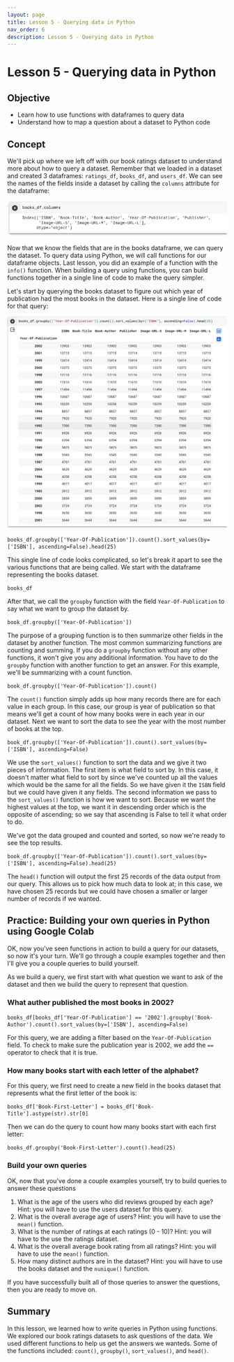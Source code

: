 ```yaml
---
layout: page
title: Lesson 5 - Querying data in Python
nav_order: 6
description: Lesson 5 - Querying data in Python
---
```

# Lesson 5 - Querying data in Python

## Objective

- Learn how to use functions with dataframes to query data
- Understand how to map a question about a dataset to Python code

## Concept

We'll pick up where we left off with our book ratings dataset to understand more about how to query a dataset.  Remember that we loaded in a dataset and created 3 dataframes: `ratings_df`, `books_df`, and `users_df`.  We can see the names of the fields inside a dataset by calling the `columns` attribute for the dataframe:

![image](images/05-books_df_columns.png)

Now that we know the fields that are in the books dataframe, we can query the dataset.  To query data using Python, we will call functions for our dataframe objects.  Last lesson, you did an example of a function with the `info()` function.  When building a query using functions, you can build functions together in a single line of code to make the query simpler.  

Let's start by querying the books dataset to figure out which year of publication had the most books in the dataset.  Here is a single line of code for that query:

![image](images/05-books_group_year.png)

```
books_df.groupby(['Year-Of-Publication']).count().sort_values(by=['ISBN'], ascending=False).head(25)
```

This single line of code looks complicated, so let's break it apart to see the various functions that are being called.  We start with the dataframe representing the books dataset.
```
books_df
```
After that, we call the `groupby` function with the field `Year-Of-Publication` to say what we want to group the dataset by.  
```
book_df.groupby(['Year-Of-Publication'])
```
The purpose of a grouping function is to then summarize other fields in the dataset by another function.  The most common summarizing functions are counting and summing.  If you do a `groupby` function without any other functions, it won't give you any additional information.  You have to do the `groupby` function with another function to get an answer.  For this example, we'll be summarizing with a count function.
```
book_df.groupby(['Year-Of-Publication']).count()
```
The `count()` function simply adds up how many records there are for each value in each group.  In this case, our group is year of publication so that means we'll get a count of how many books were in each year in our dataset.  Next we want to sort the data to see the year with the most number of books at the top.
```
book_df.groupby(['Year-Of-Publication']).count().sort_values(by=['ISBN'], ascending=False)
```
We use the `sort_values()` function to sort the data and we give it two pieces of information.  The first item is what field to sort by.  In this case, it doesn't matter what field to sort by since we've counted up all the values which would be the same for all the fields.  So we have given it the `ISBN` field but we could have given it any fields.  The second information we pass to the `sort_values()` function is how we want to sort.  Because we want the highest values at the top, we want it in descending order which is the opposite of ascending; so we say that ascending is False to tell it what order to do.

We've got the data grouped and counted and sorted, so now we're ready to see the top results.
```
book_df.groupby(['Year-Of-Publication']).count().sort_values(by=['ISBN'], ascending=False).head(25)
```
The `head()` function will output the first 25 records of the data output from our query.  This allows us to pick how much data to look at; in this case, we have chosen 25 records but we could have chosen a smaller or larger number of records if we wanted.

## Practice: Building your own queries in Python using Google Colab

OK, now you've seen functions in action to build a query for our datasets, so now it's your turn.  We'll go through a couple examples together and then I'll give you a couple queries to build yourself.  

As we build a query, we first start with what question we want to ask of the dataset and then we build the query to represent that question.

### What auther published the most books in 2002? 
```
books_df[books_df['Year-Of-Publication'] == '2002'].groupby('Book-Author').count().sort_values(by=['ISBN'], ascending=False)
```

For this query, we are adding a filter based on the `Year-Of-Publication` field.  To check to make sure the publication year is 2002, we add the `==` operator to check that it is true.  

### How many books start with each letter of the alphabet?

For this query, we first need to create a new field in the books dataset that represents what the first letter of the book is:
```
books_df['Book-First-Letter'] = books_df['Book-Title'].astype(str).str[0]
```
Then we can do the query to count how many books start with each first letter:
```
books_df.groupby('Book-First-Letter').count().head(25)
```

### Build your own queries

OK, now that you've done a couple examples yourself, try to build queries to answer these questions
1. What is the age of the users who did reviews grouped by each age?  Hint: you will have to use the users dataset for this query.
2. What is the overall average age of users?  Hint: you will have to use the `mean()` function.
3. What is the number of ratings at each ratings (0 - 10)?  Hint: you will have to the use the ratings dataset.
4. What is the overall average book rating from all ratings?  Hint: you will have to use the `mean()` function.
5. How many distinct authors are in the dataset?  Hint: you will have to use the books dataset and the `nunique()` function.

If you have successfully built all of those queries to answer the questions, then you are ready to move on.

## Summary
In this lesson, we learned how to write queries in Python using functions.  We explored our book ratings datasets to ask questions of the data.  We used different functions to help us get the answers we wanteds.  Some of the functions included: `count()`, `groupby()`, `sort_values()`, and `head()`.

